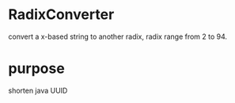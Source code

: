 # RadixConverter
 convert a x-based string to another radix, radix range from 2 to 94.

# purpose 
 shorten java UUID 



